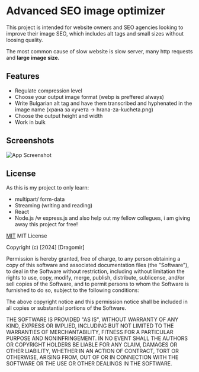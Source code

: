 # Advanced SEO image optimizer
This project is intended for website owners and SEO agencies looking to improve their image SEO, which includes alt tags and small sizes without loosing quality.

The most common cause of slow website is slow server, many http requests and **large image size.** 





## Features

- Regulate compression level
- Choose your output image format (webp is preffered always)
- Write Bulgarian alt tag and have them transcribed and hyphenated in the image name (храна за кучета -> hrana-za-kucheta.png)
- Choose the output height and width
- Work in bulk


## Screenshots

![App Screenshot](https://cdn.discordapp.com/attachments/797783853297041439/1273617970446336070/image.png?ex=66bf44aa&is=66bdf32a&hm=a56cbfeed1504c2d048969921797ade22b7538941b7dbf44b10e2538b8c8dc0a&)
## License
As this is my project to only learn:
- multipart/ form-data
- Streaming (writing and reading)
- React 
- Node.js /w express.js
and also help out my fellow collegues, i am giving away this project for free!

[MIT](https://choosealicense.com/licenses/mit/)
MIT License

Copyright (c) [2024] [Dragomir]

Permission is hereby granted, free of charge, to any person obtaining a copy
of this software and associated documentation files (the "Software"), to deal
in the Software without restriction, including without limitation the rights
to use, copy, modify, merge, publish, distribute, sublicense, and/or sell
copies of the Software, and to permit persons to whom the Software is
furnished to do so, subject to the following conditions:

The above copyright notice and this permission notice shall be included in all
copies or substantial portions of the Software.

THE SOFTWARE IS PROVIDED "AS IS", WITHOUT WARRANTY OF ANY KIND, EXPRESS OR
IMPLIED, INCLUDING BUT NOT LIMITED TO THE WARRANTIES OF MERCHANTABILITY,
FITNESS FOR A PARTICULAR PURPOSE AND NONINFRINGEMENT. IN NO EVENT SHALL THE
AUTHORS OR COPYRIGHT HOLDERS BE LIABLE FOR ANY CLAIM, DAMAGES OR OTHER
LIABILITY, WHETHER IN AN ACTION OF CONTRACT, TORT OR OTHERWISE, ARISING FROM,
OUT OF OR IN CONNECTION WITH THE SOFTWARE OR THE USE OR OTHER DEALINGS IN THE
SOFTWARE.

